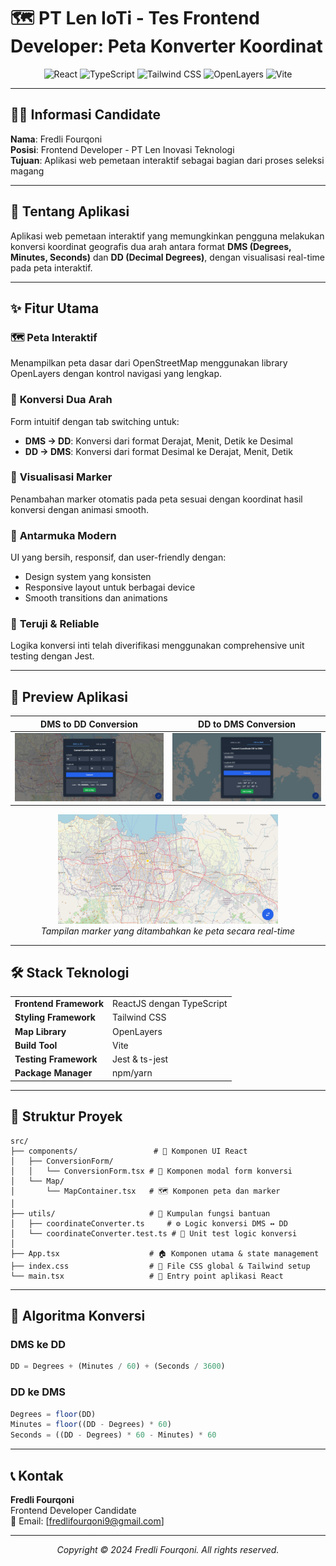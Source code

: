# 🗺️ PT Len IoTi - Tes Frontend Developer: Peta Konverter Koordinat

<div align="center">
  <img src="https://img.shields.io/badge/React-18.x-61DAFB?style=for-the-badge&logo=react&logoColor=black" alt="React">
  <img src="https://img.shields.io/badge/TypeScript-5.x-3178C6?style=for-the-badge&logo=typescript&logoColor=white" alt="TypeScript">
  <img src="https://img.shields.io/badge/Tailwind_CSS-3.x-38B2AC?style=for-the-badge&logo=tailwind-css&logoColor=white" alt="Tailwind CSS">
  <img src="https://img.shields.io/badge/OpenLayers-8.x-1F6B75?style=for-the-badge&logo=openlayers&logoColor=white" alt="OpenLayers">
  <img src="https://img.shields.io/badge/Vite-4.x-646CFF?style=for-the-badge&logo=vite&logoColor=white" alt="Vite">
</div>

---

## 👨‍💻 Informasi Candidate

**Nama**: Fredli Fourqoni  
**Posisi**: Frontend Developer - PT Len Inovasi Teknologi  
**Tujuan**: Aplikasi web pemetaan interaktif sebagai bagian dari proses seleksi magang

---

## 🎯 Tentang Aplikasi

Aplikasi web pemetaan interaktif yang memungkinkan pengguna melakukan konversi koordinat geografis dua arah antara format **DMS (Degrees, Minutes, Seconds)** dan **DD (Decimal Degrees)**, dengan visualisasi real-time pada peta interaktif.

---

## ✨ Fitur Utama

### 🗺️ **Peta Interaktif**
Menampilkan peta dasar dari OpenStreetMap menggunakan library OpenLayers dengan kontrol navigasi yang lengkap.

### 🔄 **Konversi Dua Arah**
Form intuitif dengan tab switching untuk:
- **DMS → DD**: Konversi dari format Derajat, Menit, Detik ke Desimal
- **DD → DMS**: Konversi dari format Desimal ke Derajat, Menit, Detik

### 📍 **Visualisasi Marker**
Penambahan marker otomatis pada peta sesuai dengan koordinat hasil konversi dengan animasi smooth.

### 💎 **Antarmuka Modern**
UI yang bersih, responsif, dan user-friendly dengan:
- Design system yang konsisten
- Responsive layout untuk berbagai device
- Smooth transitions dan animations

### 🧪 **Teruji & Reliable**
Logika konversi inti telah diverifikasi menggunakan comprehensive unit testing dengan Jest.

---

## 📸 Preview Aplikasi

| DMS to DD Conversion | DD to DMS Conversion |
|:---:|:---:|
| ![DMS to DD](./assets/dms_to_dd.png) | ![DD to DMS](./assets/dd_to_dms.png) |

<div align="center">
  <img src="./assets/peta-dengan-marker.png" alt="Map with Marker" width="70%">
  <br>
  <em>Tampilan marker yang ditambahkan ke peta secara real-time</em>
</div>

---

## 🛠️ Stack Teknologi

<table>
  <tr>
    <td><strong>Frontend Framework</strong></td>
    <td>ReactJS dengan TypeScript</td>
  </tr>
  <tr>
    <td><strong>Styling Framework</strong></td>
    <td>Tailwind CSS</td>
  </tr>
  <tr>
    <td><strong>Map Library</strong></td>
    <td>OpenLayers </td>
  </tr>
  <tr>
    <td><strong>Build Tool</strong></td>
    <td>Vite </td>
  </tr>
  <tr>
    <td><strong>Testing Framework</strong></td>
    <td>Jest & ts-jest</td>
  </tr>
  <tr>
    <td><strong>Package Manager</strong></td>
    <td>npm/yarn</td>
  </tr>
</table>

---

## 📂 Struktur Proyek

```
src/
├── components/                 # 🧩 Komponen UI React
│   ├── ConversionForm/
│   │   └── ConversionForm.tsx # 📝 Komponen modal form konversi
│   └── Map/
│       └── MapContainer.tsx   # 🗺️ Komponen peta dan marker
│
├── utils/                     # 🔧 Kumpulan fungsi bantuan
│   ├── coordinateConverter.ts     # ⚙️ Logic konversi DMS ↔ DD
│   └── coordinateConverter.test.ts # 🧪 Unit test logic konversi
│
├── App.tsx                    # 🏠 Komponen utama & state management
├── index.css                  # 🎨 File CSS global & Tailwind setup
└── main.tsx                   # 🚀 Entry point aplikasi React
```

---

## 🧮 Algoritma Konversi

### DMS ke DD
```typescript
DD = Degrees + (Minutes / 60) + (Seconds / 3600)
```

### DD ke DMS
```typescript
Degrees = floor(DD)
Minutes = floor((DD - Degrees) * 60)
Seconds = ((DD - Degrees) * 60 - Minutes) * 60
```

---

## 📞 Kontak

**Fredli Fourqoni**  
Frontend Developer Candidate  
📧 Email: [fredlifourqoni9@gmail.com]  

---

<div align="center">
  <p><em>Copyright © 2024 Fredli Fourqoni. All rights reserved.</em></p>
</div>